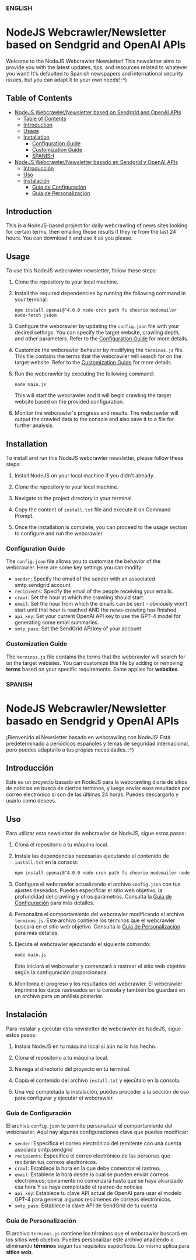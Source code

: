 ### ENGLISH


# NodeJS Webcrawler/Newsletter based on Sendgrid and OpenAI APIs

Welcome to the NodeJS Webcrawler Newsletter! This newsletter aims to provide you with the latest updates, tips, and resources related to whatever you want! It's defaulted to Spanish newspapers and international security issues, but you can adapt it to your own needs! :^)

## Table of Contents

- [NodeJS Webcrawler/Newsletter based on Sendgrid and OpenAI APIs](#nodejs-webcrawlernewsletter-based-on-sendgrid-and-openai-apis)
  - [Table of Contents](#table-of-contents)
  - [Introduction](#introduction)
  - [Usage](#usage)
  - [Installation](#installation)
    - [Configuration Guide](#configuration-guide)
    - [Customization Guide](#customization-guide)
    - [SPANISH](#spanish)
- [NodeJS Webcrawler/Newsletter basado en Sendgrid y OpenAI APIs](#nodejs-webcrawlernewsletter-basado-en-sendgrid-y-openai-apis)
  - [Introducción](#introducción)
  - [Uso](#uso)
  - [Instalación](#instalación)
    - [Guía de Configuración](#guía-de-configuración)
    - [Guía de Personalización](#guía-de-personalización)

## Introduction

This is a NodeJS-based project for daily webcrawling of news sites looking for certain terms, then emailing those results if they're from the last 24 hours.
You can download it and use it as you please.

## Usage

To use this NodeJS webcrawler newsletter, follow these steps:

1. Clone the repository to your local machine.
2. Install the required dependencies by running the following command in your terminal:

    ```
    npm install openai@^4.0.0 node-cron path fs cheerio nodemailer node-fetch jsdom
    ```

3. Configure the webcrawler by updating the `config.json` file with your desired settings. You can specify the target website, crawling depth, and other parameters. Refer to the [Configuration Guide](#configuration-guide) for more details.

4. Customize the webcrawler behavior by modifying the `terminos.js` file. This file contains the terms that the webcrawler will search for on the target website. Refer to the [Customization Guide](#customization-guide) for more details.

5. Run the webcrawler by executing the following command:

    ```
    node main.js
    ```

    This will start the webcrawler and it will begin crawling the target website based on the provided configuration.

6. Monitor the webcrawler's progress and results. The webcrawler will output the crawled data to the console and also save it to a file for further analysis.

## Installation

To install and run this NodeJS webcrawler newsletter, please follow these steps:

1. Install NodeJS on your local machine if you didn't already.

2. Clone the repository to your local machine.

3. Navigate to the project directory in your terminal.

4. Copy the content of `install.txt` file and execute it on Command Prompt.

5. Once the installation is complete, you can proceed to the usage section to configure and run the webcrawler.

### Configuration Guide

The `config.json` file allows you to customize the behavior of the webcrawler. Here are some key settings you can modify:

- `sender`: Specify the email of the sender with an associated smtp.sendgrid account
- `recipients`: Specify the email of the people receiving your emails.
- `crawl`: Set the hour at which the crawling should start.
- `email`: Set the hour from which the emails can be sent - obviously won't start until that hour is reached AND the news-crawling has finished
- `api_key`: Set your current OpenAI API key to use the GPT-4 model for generating some email summaries.
- `smtp_pass`: Set the SendGrid API key of your account

### Customization Guide

The `terminos.js` file contains the terms that the webcrawler will search for on the target websites. You can customize this file by adding or removing **terms** based on your specific requirements. Same applies for **websites**.

### SPANISH

# NodeJS Webcrawler/Newsletter basado en Sendgrid y OpenAI APIs

¡Bienvenido al Newsletter basado en webcrawling con NodeJS! Está predeterminado a periódicos españoles y temas de seguridad internacional, pero puedes adaptarlo a tus propias necesidades. :^)

## Introducción

Este es un proyecto basado en NodeJS para la webcrawling diaria de sitios de noticias en busca de ciertos términos, y luego enviar esos resultados por correo electrónico si son de las últimas 24 horas. 
Puedes descargarlo y usarlo como desees.

## Uso

Para utilizar esta newsletter de webcrawler de NodeJS, sigue estos pasos:

1. Clona el repositorio a tu máquina local.
2. Instala las dependencias necesarias ejecutando el contenido de `install.txt` en la consola:

    ```bash
    npm install openai@^4.0.0 node-cron path fs cheerio nodemailer node-fetch jsdom
    ```

3. Configura el webcrawler actualizando el archivo `config.json` con tus ajustes deseados. Puedes especificar el sitio web objetivo, la profundidad del crawling y otros parámetros. Consulta la [Guía de Configuración](#guía-de-configuración) para más detalles.

4. Personaliza el comportamiento del webcrawler modificando el archivo `terminos.js`. Este archivo contiene los términos que el webcrawler buscará en el sitio web objetivo. Consulta la [Guía de Personalización](#guía-de-personalización) para más detalles.

5. Ejecuta el webcrawler ejecutando el siguiente comando:

    ```bash
    node main.js
    ```

    Esto iniciará el webcrawler y comenzará a rastrear el sitio web objetivo según la configuración proporcionada.

6. Monitorea el progreso y los resultados del webcrawler. El webcrawler imprimirá los datos rastreados en la consola y también los guardará en un archivo para un análisis posterior.

## Instalación

Para instalar y ejecutar esta newsletter de webcrawler de NodeJS, sigue estos pasos:

1. Instala NodeJS en tu máquina local si aún no lo has hecho.

2. Clona el repositorio a tu máquina local.

3. Navega al directorio del proyecto en tu terminal.

4. Copia el contenido del archivo `install.txt` y ejecútalo en la consola.

5. Una vez completada la instalación, puedes proceder a la sección de uso para configurar y ejecutar el webcrawler.

### Guía de Configuración

El archivo `config.json` te permite personalizar el comportamiento del webcrawler. Aquí hay algunas configuraciones clave que puedes modificar:

- `sender`: Especifica el correo electrónico del remitente con una cuenta asociada smtp.sendgrid
- `recipients`: Especifica el correo electrónico de las personas que recibirán tus correos electrónicos.
- `crawl`: Establece la hora en la que debe comenzar el rastreo.
- `email`: Establece la hora desde la cual se pueden enviar correos electrónicos; obviamente no comenzará hasta que se haya alcanzado esa hora Y se haya completado el rastreo de noticias
- `api_key`: Establece tu clave API actual de OpenAI para usar el modelo GPT-4 para generar algunos resúmenes de correos electrónicos.
- `smtp_pass`: Establece la clave API de SendGrid de tu cuenta

### Guía de Personalización

El archivo `terminos.js` contiene los términos que el webcrawler buscará en los sitios web objetivo. Puedes personalizar este archivo añadiendo o eliminando **términos** según tus requisitos específicos. Lo mismo aplica para **sitios web**.
